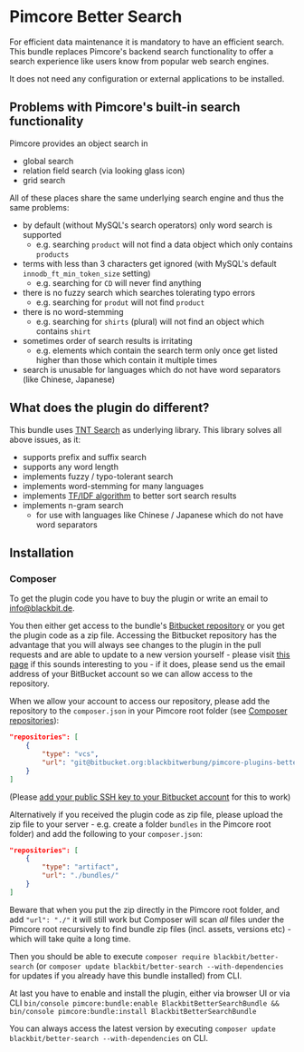 # Pimcore Better Search

For efficient data maintenance it is mandatory to have an efficient search. This bundle replaces Pimcore's backend search functionality to offer a search experience like users know from popular web search engines.

It does not need any configuration or external applications to be installed.

## Problems with Pimcore's built-in search functionality

Pimcore provides an object search in

- global search
- relation field search (via looking glass icon)
- grid search

All of these places share the same underlying search engine and thus the same problems:

- by default (without MySQL's search operators) only word search is supported
  - e.g. searching `product` will not find a data object which only contains `products`
- terms with less than 3 characters get ignored (with MySQL's default `innodb_ft_min_token_size` setting)
  - e.g. searching for `CD` will never find anything
- there is no fuzzy search which searches tolerating typo errors
  - e.g. searching for `produt` will not find `product`
- there is no word-stemming
  - e.g. searching for `shirts` (plural) will not find an object which contains `shirt`
- sometimes order of search results is irritating
  - e.g. elements which contain the search term only once get listed higher than those which contain it multiple times
- search is unusable for languages which do not have word separators (like Chinese, Japanese)

## What does the plugin do different?

This bundle uses [TNT Search](https://github.com/teamtnt/tntsearch) as underlying library. This library solves all above issues, as it:

- supports prefix and suffix search
- supports any word length
- implements fuzzy / typo-tolerant search
- implements word-stemming for many languages
- implements [TF/IDF algorithm](https://en.wikipedia.org/wiki/Tf%E2%80%93idf) to better sort search results
- implements n-gram search
  - for use with languages like Chinese / Japanese which do not have word separators

## Installation

### Composer

To get the plugin code you have to buy the plugin or write an email to [info@blackbit.de](mailto:info@blackbit.de).

You then either get access to the bundle's [Bitbucket repository](https://bitbucket.org/blackbitwerbung/pimcore-plugins-better-search) or you get the plugin code as a zip file. Accessing the Bitbucket repository has the advantage that you will always see changes to the plugin in the pull requests and are able to update to a new version yourself - please visit [this page](https://shop.blackbit.de/de/service-xt-commerce/bitbucket-zugriff-xt-commerce-plugin-entwicklung) if this sounds interesting to you - if it does, please send us the email address of your BitBucket account so we can allow access to the repository.

When we allow your account to access our repository, please add the repository to the `composer.json` in your Pimcore root folder (see [Composer repositories](https://getcomposer.org/doc/05-repositories.md#vcs)):

```json
"repositories": [
    {
        "type": "vcs",
        "url": "git@bitbucket.org:blackbitwerbung/pimcore-plugins-better-search"
    }
]
```

(Please [add your public SSH key to your Bitbucket account](https://support.atlassian.com/bitbucket-cloud/docs/add-access-keys/#Step-3.-Add-the-public-key-to-your-repository) for this to work)

Alternatively if you received the plugin code as zip file, please upload the zip file to your server - e.g. create a folder `bundles` in the Pimcore root folder) and add the following to your `composer.json`:

```json
"repositories": [
    {
        "type": "artifact",
        "url": "./bundles/"
    }
]
```

Beware that when you put the zip directly in the Pimcore root folder, and add `"url": "./"` it will still work but Composer will scan *all* files under the Pimcore root recursively to find bundle zip files (incl. assets, versions etc) - which will take quite a long time.

Then you should be able to execute `composer require blackbit/better-search` (or `composer update blackbit/better-search --with-dependencies` for updates if you already have this bundle installed) from CLI.

At last you have to enable and install the plugin, either via browser UI or via CLI `bin/console pimcore:bundle:enable BlackbitBetterSearchBundle && bin/console pimcore:bundle:install BlackbitBetterSearchBundle`

You can always access the latest version by executing `composer update blackbit/better-search --with-dependencies` on CLI.
